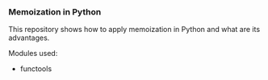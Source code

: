 ### Memoization in Python ###

This repository shows how to apply memoization in Python and what are its advantages.

Modules used:
- functools